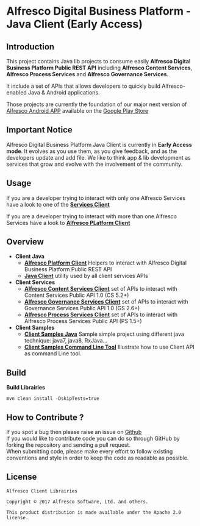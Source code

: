 # Alfresco Digital Business Platform - Java Client (Early Access)

## Introduction
This project contains Java lib projects to consume easily **Alfresco Digital Business Platform Public REST API** including **Alfresco Content Services**, **Alfresco Process Services** and **Alfresco Governance Services**.

It include a set of APIs that allows developers to quickly build Alfresco-enabled Java & Android applications. 

Those projects are currently the foundation of our major next version of [Alfresco Android APP](https://github.com/Alfresco/alfresco-android-app) available on the [Google Play Store](https://play.google.com/store/apps/details?id=org.alfresco.mobile.android.application)

## Important Notice

Alfresco Digital Business Platform Java Client is currently in **Early Access mode**. It evolves as you use them, as you give feedback, and as the developers update and add file. We like to think app & lib development as services that grow and evolve with the involvement of the community.

## Usage

If you are a developer trying to interact with only one Alfresco Services have a look to one of the **[Services Client](client-services)**

If you are a developer trying to interact with more than one Alfresco Services have a look to **[Alfresco PLatform Client](client-java/alfresco-platform-client)**


## Overview
- **Client Java**
    * **[Alfresco Platform Client](client-java/alfresco-platform-client)** Helpers to interact with Alfresco Digital Business Platform Public REST API
    * **[Java Client](client-java/java-client)** utility used by all client services APIs
- **Client Services**
    * **[Alfresco Content Services Client](client-services/content-services)** set of APIs to interact with Content Services Public API 1.0 (CS 5.2+)
    * **[Alfresco Governance Services Client](client-services/governance-services)** set of APIs to interact with Governance Services Public API 1.0 (GS 2.6+)
    * **[Alfresco Process Services Client](client-services/process-services)** set of APIs to interact with Alfresco Process Services Public API (PS 1.5+)
- **Client Samples**
    * **[Client Samples Java](samples/client-samples-java)** Sample simple project using different java technique: java7, java8, RxJava...
    * **[Client Samples Command Line Tool](samples/client-samples-cli)** Illustrate how to use Client API as command Line tool.


## Build

**Build Librairies**
    
    mvn clean install -DskipTests=true
	
## How to Contribute ?

If you spot a bug then please raise an issue on [Github](https://github.com/Alfresco/alfresco-client-sdk/issues?q=is%3Aopen+sort%3Acreated-desc)<br/>
If you would like to contribute code you can do so through GitHub by forking the repository and sending a pull request.<br/>
When submitting code, please make every effort to follow existing conventions and style in order to keep the code as readable as possible.<br/>
	
## License

    Alfresco Client Librairies

    Copyright © 2017 Alfresco Software, Ltd. and others.

    This product distribution is made available under the Apache 2.0 license.